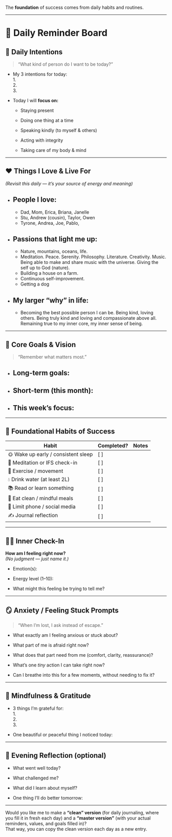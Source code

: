 
The **foundation** of success comes from daily habits and routines.

---

# 🌅 Daily Reminder Board

## 🧭 Daily Intentions

> “What kind of person do I want to be today?”

- My 3 intentions for today:  
    1.  
    2.  
    3. 
    
- Today I will **focus on:**
    
    -  Staying present
        
    -  Doing one thing at a time
        
    -  Speaking kindly (to myself & others)
        
    -  Acting with integrity
        
    -  Taking care of my body & mind


---

## ❤️ Things I Love & Live For

_(Revisit this daily — it’s your source of energy and meaning)_

- ## People I love:
	- Dad, Mom, Erica, Briana, Janelle
	- Stu, Andrew (cousin), Taylor, Owen
	- Tyrone, Andrea, Joe, Pablo, 
    
- ## Passions that light me up:
	- Nature, mountains, oceans, life.
	- Meditation. Peace. Serenity. Philosophy. Literature. Creativity. Music. Being able to make and share music with the universe. Giving the self up to God (nature).
	- Building a house on a farm. 
	- Continuous self-improvement.
	- Getting a dog
    
- ## My larger “why” in life:
	- Becoming the best possible person I can be. Being kind, loving others. Being truly kind and loving and compassionate above all. Remaining true to my inner core, my inner sense of being. 
    

---

## 🎯 Core Goals & Vision

> “Remember what matters most.”

- ## Long-term goals:
    
- ## Short-term (this month):
    
- ## This week’s focus:
    

---

## 💪 Foundational Habits of Success

|Habit|Completed?|Notes|
|---|---|---|
|🌞 Wake up early / consistent sleep|[ ]||
|🧘 Meditation or IFS check-in|[ ]||
|🏃 Exercise / movement|[ ]||
|💧 Drink water (at least 2L)|[ ]||
|📚 Read or learn something|[ ]||
|🥗 Eat clean / mindful meals|[ ]||
|📵 Limit phone / social media|[ ]||
|✍️ Journal reflection|[ ]||

---

## 🧘‍♂️ Inner Check-In

**How am I feeling right now?**  
_(No judgment — just name it.)_

- Emotion(s):
    
- Energy level (1–10):
    
- What might this feeling be trying to tell me?
    

---

## 🪞 Anxiety / Feeling Stuck Prompts

> “When I’m lost, I ask instead of escape.”

- What exactly am I feeling anxious or stuck about?
    
- What part of me is afraid right now?
    
- What does that part need from me (comfort, clarity, reassurance)?
    
- What’s one _tiny_ action I can take right now?
    
- Can I breathe into this for a few moments, without needing to fix it?
    

---

## 🌿 Mindfulness & Gratitude

- 3 things I’m grateful for:  
    1.  
    2.  
    3.
    
- One beautiful or peaceful thing I noticed today:
    

---

## 🌙 Evening Reflection (optional)

- What went well today?
    
- What challenged me?
    
- What did I learn about myself?
    
- One thing I’ll do better tomorrow:
    

---

Would you like me to make a **“clean” version** (for daily journaling, where you fill it in fresh each day) and a **“master version”** (with your actual reminders, values, and goals filled in)?  
That way, you can copy the clean version each day as a new entry.